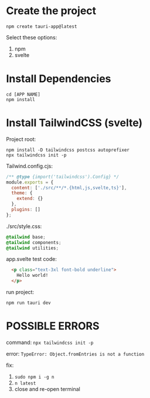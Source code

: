 # Create the project

```
npm create tauri-app@latest
```

Select these options:
1. npm
2. svelte

# Install Dependencies

```
cd [APP NAME]
npm install
```

# Install TailwindCSS (svelte)

Project root:

```
npm install -D tailwindcss postcss autoprefixer
npx tailwindcss init -p
```

Tailwind.config.cjs:

```cjs
/** @type {import('tailwindcss').Config} */ 
module.exports = {
  content: ['./src/**/*.{html,js,svelte,ts}'],
  theme: {
    extend: {}
  },
  plugins: []
};
```

./src/style.css:

```css
@tailwind base;
@tailwind components;
@tailwind utilities;
```

app.svelte test code:

```html
  <p class="text-3xl font-bold underline">
    Hello world!
  </p>
```

run project:

```
npm run tauri dev
```

# POSSIBLE ERRORS

command: 
```npx tailwindcss init -p```

error:
```TypeError: Object.fromEntries is not a function```

fix:
1. `sudo npm i -g n`
2. `n latest`
3. close and re-open terminal

